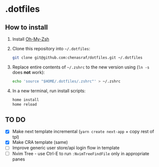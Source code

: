 # .dotfiles

## How to install

1. Install [Oh-My-Zsh](https://github.com/ohmyzsh/ohmyzsh)
2. Clone this repository into `~/.dotfiles`:

   ```bash
   git clone git@github.com:chenasraf/dotfiles.git ~/.dotfiles
   ```

3. Replace entire contents of `~/.zshrc` to the new version using (`ln -s` does **not** work):

   ```bash
   echo 'source "$HOME/.dotfiles/.zshrc"' > ~/.zshrc
   ```

4. In a new terminal, run install scripts:

   ```bash
   home install
   home reload
   ```

## TO DO

- [x] Make next template incremental (`yarn create next-app` + copy rest of tpl)
- [x] Make CRA template (same)
- [ ] Improve generic user store/api login flow in template
- [ ] Nvim Tree - use Ctrl-E to run `:NvimTreeFindFile` only in appropriate panes

